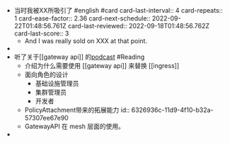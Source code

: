 - 当时我被XX所吸引了 #english #card
  card-last-interval:: 4
  card-repeats:: 1
  card-ease-factor:: 2.36
  card-next-schedule:: 2022-09-22T01:48:56.761Z
  card-last-reviewed:: 2022-09-18T01:48:56.762Z
  card-last-score:: 3
	- And I was really sold on XXX at that point.
-
- 听了关于[[gateway api]] 的[podcast](https://kubernetespodcast.com/episode/186-gateway-api-beta/) #Reading
	- 介绍为什么需要使用 [[gateway api]] 来替换 [[ingress]]
	- 面向角色的设计
		- 基础设施管理员
		- 集群管理员
		- 开发者
	- PolicyAttachment带来的拓展能力
	  id:: 6326936c-11d9-4f10-b32a-57307ee67e90
	- GatewayAPI 在 mesh 层面的使用。
-